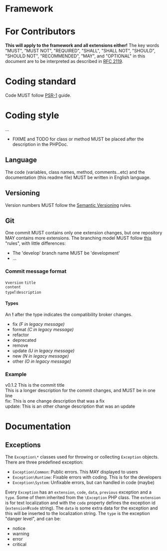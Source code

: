 Framework
======

# For Contributors
**This will apply to the framework and all extensions either\!**
The key words "MUST", "MUST NOT", "REQUIRED", "SHALL", "SHALL NOT", "SHOULD", "SHOULD NOT", "RECOMMENDED", "MAY", and "OPTIONAL" in this document are to be interpreted as described in [RFC 2119](http://tools.ietf.org/html/rfc2119).

# Coding standard
Code MUST follow [PSR-1](http://www.php-fig.org/psr/psr-1/ "PSR-1") guide.

# Coding style
...

 - FIXME and TODO for class or method MUST be placed after the description in the PHPDoc.

## Language
The code (variables, class names, method, comments...etc) and the documentation (this readme file) MUST be written in
English language.

## Versioning
Version numbers MUST follow the [Semantic Versioning](http://semver.org/) rules. 

## Git
One commit MUST contains only one extension changes, but one repository MAY contains more extensions. The branching
model MUST follow [this](http://nvie.com/posts/a-successful-git-branching-model/) "rules", with little differences:

 - The 'develop' branch name MUST be 'development'
 - ...

### Commit message format
v`version` `title`  
`content`  
`type`\!:`description`  

#### Types
An **\!** after the type indicates the compatibility broker changes.

 - fix *(F in legacy message)*
 - format *(C in legacy message)*
 - refactor
 - deprecated
 - remove
 - update *(U in legacy message)*
 - new *(N in legacy message)*
 - other *(O in legacy message)*

### Example
v0.1.2 This is the commit title  
This is a longer description for the commit changes, and MUST be in one line  
fix: This is one change description that was a fix  
update: This is an other change description that was an update

# Documentation


## Exceptions
The `Exception\*` classes used for throwing or collecting `Exception` objects. There are three predefined exception:

 - `Exception\Common`: Public errors. This MAY displayed to users
 - `Exception\Runtime`: Fixable errors with coding. This is for the developers
 - `Exception\System`: Unfixable errors, but can handled in code (maybe) 
 
Every `Exception` has an `extension`, `code`, `data`, `previous` exception and a `type`. Some of them inherited from the
`\Exception` PHP class. The `extension` is for text localization and with the `code` property defines the exception id
(`extension`#`code` string). The `data` is some extra data for the exception and this will be inserted to the
localization string. The `type` is the exception "danger level", and can be:

 - notice
 - warning 
 - error
 - critical